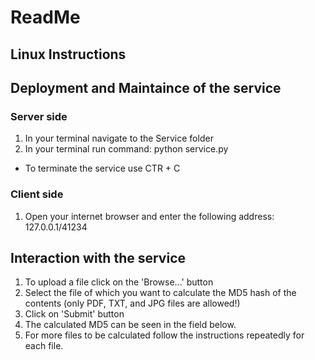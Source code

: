 # ReadMe
## Linux Instructions
## Deployment and Maintaince of the service 
### Server side
1. In your terminal navigate to the Service folder
2. In your terminal run command: python service.py
- To terminate the service use CTR + C 
### Client side
1. Open your internet browser and enter the following address: 127.0.0.1/41234

## Interaction with the service
1. To upload a file click on the 'Browse...' button 
2. Select the file of which you want to calculate the MD5 hash of the contents (only PDF, TXT, and JPG files are allowed!)
3. Click on 'Submit' button
4. The calculated MD5 can be seen in the field below.
6. For more files to be calculated follow the instructions repeatedly for each file.


